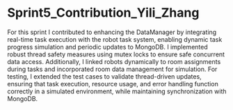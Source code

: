 # Sprint5_Contribution_Yili_Zhang

For this sprint I contributed to enhancing the DataManager by integrating real-time task execution with the robot task system, enabling dynamic task progress simulation and periodic updates to MongoDB. I implemented robust thread safety measures using mutex locks to ensure safe concurrent data access. Additionally, I linked robots dynamically to room assignments during tasks and incorporated room data management for simulation. For testing, I extended the test cases to validate thread-driven updates, ensuring that task execution, resource usage, and error handling function correctly in a simulated environment, while maintaining synchronization with MongoDB.